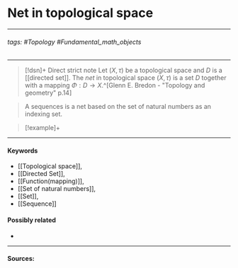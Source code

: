# Net in topological space
***
###### tags: #Topology #Fundamental_math_objects  
***
>[!dsn]+ Direct strict note
>Let $(X,\tau)$ be a topological space and $D$ is a [[directed set]]. The *net* in topological space $(X,\tau)$ is a set $D$ together with a mapping $\Phi:D\to X$.^[Glenn E. Bredon - "Topology and geometry" p.14]

>A sequences is a net based on the set of natural numbers as an indexing set.

>[!example]+ 
>
***
#### Keywords
- [[Topological space]],
- [[Directed Set]],
- [[Function(mapping)]],
- [[Set of natural numbers]],
- [[Set]],
- [[Sequence]]
#### Possibly related
- 
***
#### Sources: